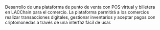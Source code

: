 Desarrollo de una plataforma de punto
de venta con POS virtual y billetera en LACChain para
el comercio.
La plataforma permitirá a los comercios realizar transacciones digitales, gestionar inventarios y
aceptar pagos con criptomonedas a través de una interfaz fácil de usar.
